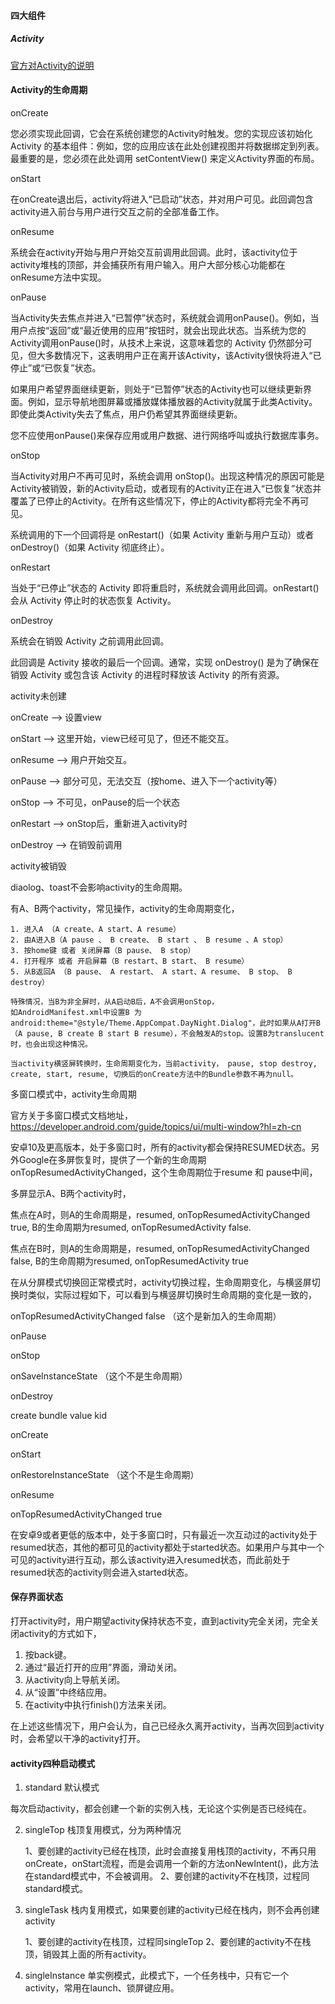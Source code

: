 #### 四大组件
##### Activity
[官方对Activity的说明](https://developer.android.com/guide/components/activities/intro-activities?hl=zh-cn)

#### Activity的生命周期
onCreate

您必须实现此回调，它会在系统创建您的Activity时触发。您的实现应该初始化 Activity 的基本组件：例如，您的应用应该在此处创建视图并将数据绑定到列表。最重要的是，您必须在此处调用 setContentView() 来定义Activity界面的布局。

onStart

在onCreate退出后，activity将进入“已启动”状态，并对用户可见。此回调包含activity进入前台与用户进行交互之前的全部准备工作。

onResume

系统会在activity开始与用户开始交互前调用此回调。此时，该activity位于activity堆栈的顶部，并会捕获所有用户输入。用户大部分核心功能都在onResume方法中实现。

onPause

当Activity失去焦点并进入“已暂停”状态时，系统就会调用onPause()。例如，当用户点按“返回”或“最近使用的应用”按钮时，就会出现此状态。当系统为您的Activity调用onPause()时，从技术上来说，这意味着您的 Activity 仍然部分可见，但大多数情况下，这表明用户正在离开该Activity，该Activity很快将进入“已停止”或“已恢复”状态。

如果用户希望界面继续更新，则处于“已暂停”状态的Activity也可以继续更新界面。例如，显示导航地图屏幕或播放媒体播放器的Activity就属于此类Activity。即使此类Activity失去了焦点，用户仍希望其界面继续更新。

您不应使用onPause()来保存应用或用户数据、进行网络呼叫或执行数据库事务。

onStop

当Activity对用户不再可见时，系统会调用 onStop()。出现这种情况的原因可能是Activity被销毁，新的Activity启动，或者现有的Activity正在进入“已恢复”状态并覆盖了已停止的Activity。在所有这些情况下，停止的Activity都将完全不再可见。

系统调用的下一个回调将是 onRestart()（如果 Activity 重新与用户互动）或者 onDestroy()（如果 Activity 彻底终止）。

onRestart

当处于“已停止”状态的 Activity 即将重启时，系统就会调用此回调。onRestart() 会从 Activity 停止时的状态恢复 Activity。

onDestroy

系统会在销毁 Activity 之前调用此回调。

此回调是 Activity 接收的最后一个回调。通常，实现 onDestroy() 是为了确保在销毁 Activity 或包含该 Activity 的进程时释放该 Activity 的所有资源。

activity未创建
   
onCreate --> 设置view
    
onStart --> 这里开始，view已经可见了，但还不能交互。
    
onResume -->   用户开始交互。
    
onPause  -->   部分可见，无法交互（按home、进入下一个activity等）
    
onStop   -->   不可见，onPause的后一个状态
    
onRestart --> onStop后，重新进入activity时

onDestroy -->  在销毁前调用

activity被销毁

diaolog、toast不会影响activity的生命周期。

有A、B两个activity，常见操作，activity的生命周期变化，

    1. 进入A （A create、A start、A resume）
    2. 由A进入B（A pause 、 B create、 B start 、 B resume 、A stop）
    3. 按home键 或者 关闭屏幕（B pause、 B stop）
    4. 打开程序 或者 开启屏幕（B restart、B start、 B resume）
    5. 从B返回A （B pause、 A restart、 A start、A resume、 B stop、 B destroy）

    特殊情况，当B为非全屏时，从A启动B后，A不会调用onStop，
    如AndroidManifest.xml中设置B 为android:theme="@style/Theme.AppCompat.DayNight.Dialog"，此时如果从A打开B（A pause, B create B start B resume），不会触发A的stop。设置B为translucent时，也会出现这种情况。

    当activity横竖屏转换时，生命周期变化为，当前activity， pause, stop destroy, create, start, resume, 切换后的onCreate方法中的Bundle参数不再为null。

多窗口模式中，activity生命周期

官方关于多窗口模式文档地址，https://developer.android.com/guide/topics/ui/multi-window?hl=zh-cn

安卓10及更高版本，处于多窗口时，所有的activity都会保持RESUMED状态。另外Google在多屏恢复时，提供了一个新的生命周期 onTopResumedActivityChanged，这个生命周期位于resume 和 pause中间，

多屏显示A、B两个activity时，

焦点在A时，则A的生命周期是，resumed, onTopResumedActivityChanged true, B的生命周期为resumed, onTopResumedActivity false.

焦点在B时，则A的生命周期是，resumed, onTopResumedActivityChanged false, B的生命周期为resumed, onTopResumedActivity true

在从分屏模式切换回正常模式时，activity切换过程，生命周期变化，与横竖屏切换时类似，实际过程如下，可以看到与横竖屏切换时生命周期的变化是一致的，

onTopResumedActivityChanged false （这个是新加入的生命周期）

onPause

onStop

onSaveInstanceState （这个不是生命周期）

onDestroy

create bundle value kid

onCreate 

onStart

onRestoreInstanceState （这个不是生命周期）

onResume

onTopResumedActivityChanged true



在安卓9或者更低的版本中，处于多窗口时，只有最近一次互动过的activity处于resumed状态，其他的都可见的activity都处于started状态。如果用户与其中一个可见的activity进行互动，那么该activity进入resumed状态，而此前处于resumed状态的activity则会进入started状态。


#### 保存界面状态

打开activity时，用户期望activity保持状态不变，直到activity完全关闭，完全关闭activity的方式如下，

1. 按back键。
2. 通过“最近打开的应用”界面，滑动关闭。
3. 从activity向上导航关闭。
4. 从“设置”中终结应用。
5. 在activity中执行finish()方法来关闭。

在上述这些情况下，用户会认为，自己已经永久离开activity，当再次回到activity时，会希望以干净的activity打开。



#### activity四种启动模式

1. standard 默认模式

每次启动activity，都会创建一个新的实例入栈，无论这个实例是否已经纯在。

2. singleTop 栈顶复用模式，分为两种情况

    1、要创建的activity已经在栈顶，此时会直接复用栈顶的activity，不再只用onCreate，onStart流程，而是会调用一个新的方法onNewIntent()，此方法在standard模式中，不会被调用。
    2、要创建的activity不在栈顶，过程同standard模式。

3. singleTask 栈内复用模式，如果要创建的activity已经在栈内，则不会再创建activity

    1、要创建的activity在栈顶，过程同singleTop
    2、要创建的activity不在栈顶，销毁其上面的所有activity。

4. singleInstance 单实例模式，此模式下，一个任务栈中，只有它一个activity，常用在launch、锁屏键应用。



    

